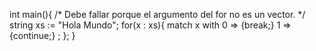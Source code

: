 int main(){
    /* Debe fallar porque el argumento del for no es un vector. */
    string xs := "Hola Mundo";
    for(x : xs){
        match x with
            0 => {break;}
            1 => {continue;}
            ;
    };
}
